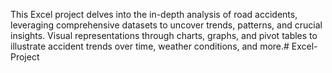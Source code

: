 This Excel project delves into the in-depth analysis of road accidents, leveraging comprehensive datasets to uncover trends, patterns, and crucial insights. Visual representations through charts, graphs, and pivot tables to illustrate accident trends over time, weather conditions, and more.# Excel-Project
